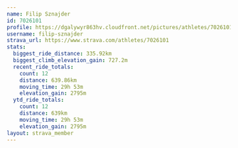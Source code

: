 ```yaml
---
name: Filip Sznajder
id: 7026101
profile: https://dgalywyr863hv.cloudfront.net/pictures/athletes/7026101/2123836/19/large.jpg
username: filip-sznajder
strava_url: https://www.strava.com/athletes/7026101
stats:
  biggest_ride_distance: 335.92km
  biggest_climb_elevation_gain: 727.2m
  recent_ride_totals:
    count: 12
    distance: 639.86km
    moving_time: 29h 53m
    elevation_gain: 2795m
  ytd_ride_totals:
    count: 12
    distance: 639km
    moving_time: 29h 53m
    elevation_gain: 2795m
layout: strava_member
--- 
```

